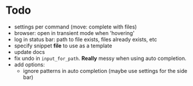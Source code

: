 # Todo

- settings per command (move: complete with files)
- browser: open in transient mode when 'hovering'
- log in status bar: path to file exists, files already exists, etc
- specify snippet **file** to use as a template
- update docs
- fix undo in `input_for_path`. **Really** messy when using auto completion.
- add options:
    - ignore patterns in auto completion (maybe use settings for the side bar)
